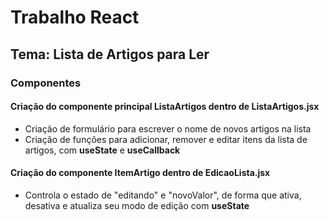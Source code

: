 # Trabalho React
## Tema: Lista de Artigos para Ler

### Componentes
#### Criação do componente principal **ListaArtigos** dentro de **ListaArtigos.jsx** 
* Criação de formulário para escrever o nome de novos artigos na lista
* Criação de funções para adicionar, remover e editar itens da lista de artigos, com **useState** e **useCallback**

#### Criação do componente **ItemArtigo** dentro de **EdicaoLista.jsx**
* Controla o estado de "editando" e "novoValor", de forma que ativa, desativa e atualiza seu modo de edição com **useState**